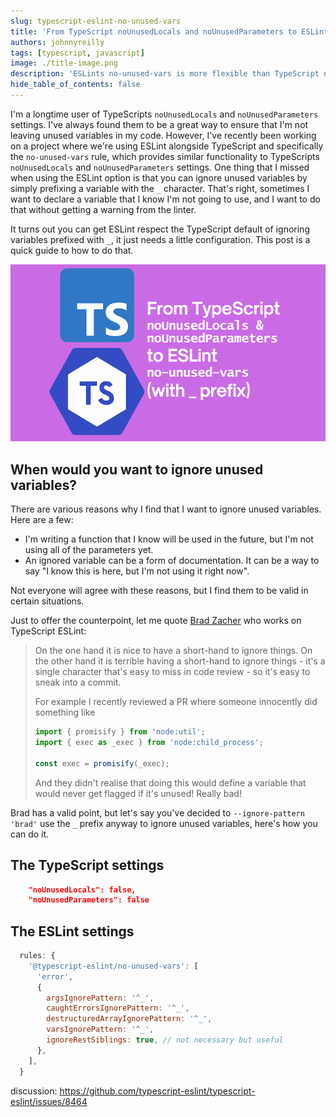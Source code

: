 ```yaml
---
slug: typescript-eslint-no-unused-vars
title: 'From TypeScript noUnusedLocals and noUnusedParameters to ESLint no-unused-vars (with `_` prefix)'
authors: johnnyreilly
tags: [typescript, javascript]
image: ./title-image.png
description: 'ESLints no-unused-vars is more flexible than TypeScript noUnusedLocals and noUnusedParameters. Here is how to make respect the TypeScript default of ignoring variables prefixed with _'
hide_table_of_contents: false
---
```


I'm a longtime user of TypeScripts `noUnusedLocals` and `noUnusedParameters` settings. I've always found them to be a great way to ensure that I'm not leaving unused variables in my code. However, I've recently been working on a project where we're using ESLint alongside TypeScript and specifically the `no-unused-vars` rule, which provides similar functionality to TypeScripts `noUnusedLocals` and `noUnusedParameters` settings. One thing that I missed when using the ESLint option is that you can ignore unused variables by simply prefixing a variable with the `_` character. That's right, sometimes I want to declare a variable that I know I'm not going to use, and I want to do that without getting a warning from the linter.

It turns out you can get ESLint respect the TypeScript default of ignoring variables prefixed with `_`, it just needs a little configuration. This post is a quick guide to how to do that.

![title image reading "From TypeScript noUnusedLocals and noUnusedParameters to ESLint no-unused-vars (with `_` prefix)" with the ESLint and TypeScript logo](title-image.png)

<!--truncate-->

## When would you want to ignore unused variables?

There are various reasons why I find that I want to ignore unused variables. Here are a few:

- I'm writing a function that I know will be used in the future, but I'm not using all of the parameters yet.
- An ignored variable can be a form of documentation. It can be a way to say "I know this is here, but I'm not using it right now".

Not everyone will agree with these reasons, but I find them to be valid in certain situations.

Just to offer the counterpoint, let me quote [Brad Zacher](https://github.com/bradzacher) who works on TypeScript ESLint:

> On the one hand it is nice to have a short-hand to ignore things.
> On the other hand it is terrible having a short-hand to ignore things - it's a single character that's easy to miss in code review - so it's easy to sneak into a commit.
>
> For example I recently reviewed a PR where someone innocently did something like
>
> ```javascript
> import { promisify } from 'node:util';
> import { exec as _exec } from 'node:child_process';
>
> const exec = promisify(_exec);
> ```
>
> And they didn't realise that doing this would define a variable that would never get flagged if it's unused! Really bad!

Brad has a valid point, but let's say you've decided to `--ignore-pattern 'brad'` use the `_` prefix anyway to ignore unused variables, here's how you can do it.

## The TypeScript settings

```json
    "noUnusedLocals": false,
    "noUnusedParameters": false
```

## The ESLint settings

```js
  rules: {
    '@typescript-eslint/no-unused-vars': [
      'error',
      {
        argsIgnorePattern: '^_',
        caughtErrorsIgnorePattern: '^_',
        destructuredArrayIgnorePattern: '^_',
        varsIgnorePattern: '^_',
        ignoreRestSiblings: true, // not necessary but useful
      },
    ],
  }
```

discussion: https://github.com/typescript-eslint/typescript-eslint/issues/8464
